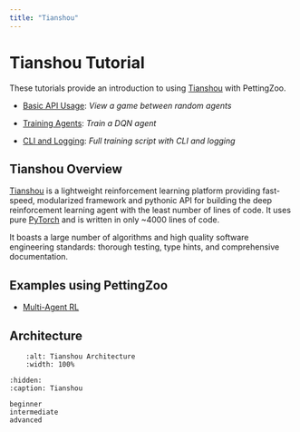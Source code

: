```yaml
---
title: "Tianshou"
---
```


# Tianshou Tutorial

These tutorials provide an introduction to using [Tianshou](https://github.com/thu-ml/tianshou) with PettingZoo.

* [Basic API Usage](/tutorials/tianshou/beginner/): _View a game between random agents_

* [Training Agents](/tutorials/tianshou/intermediate): _Train a DQN agent_

* [CLI and Logging](/tutorials/tianshou/advanced): _Full training script with CLI and logging_

## Tianshou Overview

[Tianshou](https://github.com/thu-ml/tianshou) is a lightweight reinforcement learning platform providing fast-speed, modularized framework and pythonic API for building the deep reinforcement learning agent with the least number of lines of code.
It uses pure [PyTorch](https://pytorch.org/) and is written in only ~4000 lines of code.

It boasts a large number of algorithms and high quality software engineering standards: thorough testing, type hints, and comprehensive documentation.

## Examples using PettingZoo

* [Multi-Agent RL](https://tianshou.org/en/master/01_tutorials/04_tictactoe.html)

## Architecture

```{figure} /_static/img/tutorials/tianshou.png
    :alt: Tianshou Architecture
    :width: 100%
```

```{toctree}
:hidden:
:caption: Tianshou

beginner
intermediate
advanced
```
